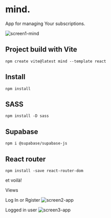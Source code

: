 # mind.


App for managing Your subscriptions. 


[//]: # (## Live project )

[//]: # ()
[//]: # (//link)

![screen1-mind](https://user-images.githubusercontent.com/62884499/207932847-761011ee-a9e9-4f2f-b455-5ffe76d05a15.png)


## Project build with Vite

```npm create vite@latest mind --template react```

## Install

```npm install```

## SASS

```npm install -D sass```

## Supabase 

```npm i @supabase/supabase-js```

## React router

```npm install -save react-router-dom```

et voilà!


Views

Log In or Rgister
![screen2-app](https://user-images.githubusercontent.com/62884499/207932852-a77d586f-2607-4e21-90d5-3ffad6edf442.png)


Logged in user
![screen3-app](https://user-images.githubusercontent.com/62884499/207932855-61e6d3b5-7000-42cc-92d5-e7c69afee5bc.png)

